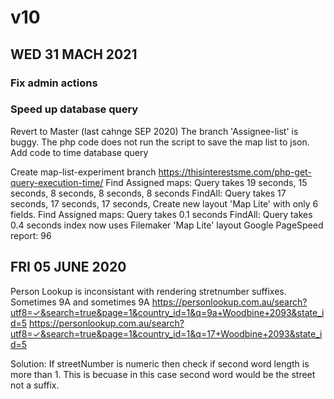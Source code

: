 # v10


## WED 31 MACH 2021
### Fix admin actions


### Speed up database query
Revert to Master (last cahnge SEP 2020)
The branch 'Assignee-list' is buggy. The php code does not run the script to save the map list to json.
Add code to time database query

Create map-list-experiment branch
https://thisinterestsme.com/php-get-query-execution-time/
Find Assigned maps: Query takes 19 seconds, 15 seconds, 8 seconds, 8 seconds, 8 seconds
FindAll: Query takes 17 seconds, 17 seconds, 17 seconds, 
Create new layout 'Map Lite' with only 6 fields. 
Find Assigned maps: Query takes 0.1 seconds
FindAll: Query takes 0.4 seconds
index now uses Filemaker 'Map Lite' layout
Google PageSpeed report: 96



## FRI 05 JUNE 2020
Person Lookup is inconsistant with rendering stretnumber suffixes. Sometimes 9A and sometimes 9A
https://personlookup.com.au/search?utf8=✓&search=true&page=1&country_id=1&q=9a+Woodbine+2093&state_id=5
https://personlookup.com.au/search?utf8=✓&search=true&page=1&country_id=1&q=17+Woodbine+2093&state_id=5

Solution: If streetNumber is numeric then check if second word length is more than 1. This is becuase in this case second word would be the street not a suffix.